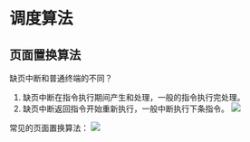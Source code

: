 # 调度算法

## 页面置换算法

缺页中断和普通终端的不同？
1. 缺页中断在指令执行期间产生和处理，一般的指令执行完处理。
2. 缺页中断返回指令开始重新执行，一般中断执行下条指令。
![](Pasted%20image%2020230312143804.png)

常见的页面置换算法：
![](Pasted%20image%2020230312143930.png)
